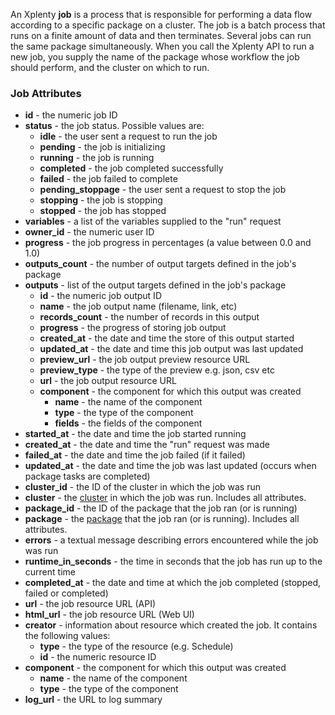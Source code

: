 An Xplenty **job** is a process that is responsible for performing a data flow according to a specific package on a cluster. The job is a batch process that runs on a finite amount of data and then terminates. Several jobs can run the same package simultaneously.
When you call the Xplenty API to run a new job, you supply the name of the package whose workflow the job should perform, and the cluster on which to run.

### Job Attributes

* **id** - the numeric job ID
* **status** - the job status. Possible values are: 
  * **idle** - the user sent a request to run the job
  * **pending** - the job is initializing
  * **running** - the job is running
  * **completed** - the job completed successfully
  * **failed** - the job failed to complete
  * **pending_stoppage** - the user sent a request to stop the job
  * **stopping** - the job is stopping
  * **stopped** - the job has stopped
* **variables** - a list of the variables supplied to the "run" request
* **owner_id** - the numeric user ID
* **progress** - the job progress in percentages (a value between 0.0 and 1.0)
* **outputs_count** - the number of output targets defined in the job's package
* **outputs** -  list of the output targets defined in the job's package
  * **id** - the numeric job output ID
  * **name** -  the job output name (filename, link, etc)
  * **records_count** - the number of records in this output
  * **progress** - the progress of storing job output
  * **created_at** - the date and time the store of this output started
  * **updated_at** - the date and time this job output was last updated
  * **preview_url** - the job output preview resource URL
  * **preview_type** - the type of the preview e.g. json, csv etc
  * **url** - the job output resource URL
  * **component** - the component for which this output was created
    * **name** - the name of the component
    * **type** - the type of the component
    * **fields** - the fields of the component
* **started_at** - the date and time the job started running
* **created_at** - the date and time the "run" request was made
* **failed_at** - the date and time the job failed (if it failed)
* **updated_at** - the date and time the job was last updated (occurs when package tasks are completed)
* **cluster_id** - the ID of the cluster in which the job was run
* **cluster** - the [cluster](https://github.com/xplenty/xplenty-api-doc-v2/blob/master/resources/cluster.md) in which the job was run. Includes all attributes.
* **package_id** - the ID of the package that the job ran (or is running)
* **package** - the [package](https://github.com/xplenty/xplenty-api-doc-v2/blob/master/resources/package.md) that the job ran (or is running). Includes all attributes.
* **errors** - a textual message describing errors encountered while the job was run
* **runtime_in_seconds** - the time in seconds that the job has run up to the current time
* **completed_at** - the date and time at which the job completed (stopped, failed or completed)
* **url** - the job resource URL (API)
* **html_url** - the job resource URL (Web UI)
* **creator** - information about resource which created the job. It contains the following values:
  * **type** - the type of the resource (e.g. Schedule)
  * **id** - the numeric resource ID
* **component** - the component for which this output was created
  * **name** - the name of the component
  * **type** - the type of the component
* **log_url** - the URL to log summary
